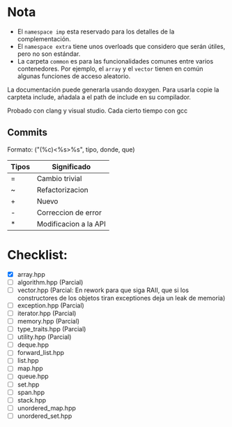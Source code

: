 Nota
====

* El `namespace imp` esta reservado para los detalles de la complementación.
* El `namespace extra` tiene unos overloads que considero que serán útiles, pero
  no son estándar.
* La carpeta `common` es para las funcionalidades comunes entre varios
  contenedores. Por ejemplo, el `array` y el `vector` tienen en común algunas
  funciones de acceso aleatorio.

La documentación puede generarla usando doxygen. Para usarla copie la carpteta
include, añadala a el path de include en su compilador.

Probado con clang y visual studio. Cada cierto tiempo con gcc

Commits
-------

Formato: ("(%c)<%s>%s", tipo, donde, que)

| Tipos | Significado           |
|-------|-----------------------|
| =     | Cambio trivial        |
| ~     | Refactorizacion       |
| +     | Nuevo                 |
| -     | Correccion de error   |
| *     | Modificacion a la API |

Checklist:
==========

* [X] array.hpp
* [ ] algorithm.hpp (Parcial)
* [ ] vector.hpp (Parcial: En rework para que siga RAII, que si los
  constructores de los objetos tiran exceptiones deja un leak de memoria)
* [ ] exception.hpp (Parcial)
* [ ] iterator.hpp (Parcial)
* [ ] memory.hpp (Parcial)
* [ ] type_traits.hpp (Parcial)
* [ ] utility.hpp (Parcial)
* [ ] deque.hpp
* [ ] forward_list.hpp
* [ ] list.hpp
* [ ] map.hpp
* [ ] queue.hpp
* [ ] set.hpp
* [ ] span.hpp
* [ ] stack.hpp
* [ ] unordered_map.hpp
* [ ] unordered_set.hpp
